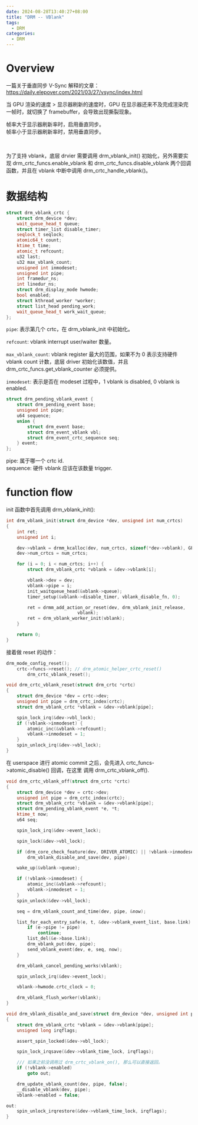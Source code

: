 ```yaml
---
date: 2024-08-28T13:40:27+08:00
title: "DRM -- VBlank"
tags:
  - DRM
categories:
  - DRM
---
```


# Overview

一篇关于垂直同步 V-Sync 解释的文章：https://daily.elepover.com/2021/03/27/vsync/index.html

当 GPU 渲染的速度 > 显示器刷新的速度时，GPU 在显示器还来不及完成渲染完一帧时，就切换了 framebuffer，会导致出现撕裂现象。

帧率大于显示器刷新率时，启用垂直同步。  
帧率小于显示器刷新率时，禁用垂直同步。

</br>

为了支持 vblank，底层 drvier 需要调用 drm_vblank_init() 初始化，另外需要实现 drm_crtc_funcs.enable_vblank 和 drm_crtc_funcs.disable_vblank 两个回调函数，并且在 vblank 中断中调用 drm_crtc_handle_vblank()。

# 数据结构

```c++
struct drm_vblank_crtc {
	struct drm_device *dev;
	wait_queue_head_t queue;
	struct timer_list disable_timer;
	seqlock_t seqlock;
	atomic64_t count;
	ktime_t time;
	atomic_t refcount;
	u32 last;
	u32 max_vblank_count;
	unsigned int inmodeset;
	unsigned int pipe;
	int framedur_ns;
	int linedur_ns;
	struct drm_display_mode hwmode;
	bool enabled;
	struct kthread_worker *worker;
	struct list_head pending_work;
	wait_queue_head_t work_wait_queue;
};
```

`pipe`: 表示第几个 crtc，在 drm_vblank_init 中初始化。

`refcount`: vblank interrupt user/waiter 数量。

`max_vblank_count`: vblank register 最大的范围，如果不为 0 表示支持硬件 vblank count 计数，底层 driver 初始化该数值，并且 drm_crtc_funcs.get_vblank_counter 必须提供。

`inmodeset`: 表示是否在 modeset 过程中，1 vblank is disabled, 0 vblank is enabled.

```c++
struct drm_pending_vblank_event {
	struct drm_pending_event base;
	unsigned int pipe;
	u64 sequence;
	union {
		struct drm_event base;
		struct drm_event_vblank vbl;
		struct drm_event_crtc_sequence seq;
	} event;
};
```

pipe: 属于哪一个 crtc id.  
sequence: 硬件 vblank 应该在该数量 trigger.  

# function flow

init 函数中首先调用 drm_vblank_init():

```c++
int drm_vblank_init(struct drm_device *dev, unsigned int num_crtcs)
{
	int ret;
	unsigned int i;

	dev->vblank = drmm_kcalloc(dev, num_crtcs, sizeof(*dev->vblank), GFP_KERNEL);
	dev->num_crtcs = num_crtcs;

	for (i = 0; i < num_crtcs; i++) {
		struct drm_vblank_crtc *vblank = &dev->vblank[i];

		vblank->dev = dev;
		vblank->pipe = i;
		init_waitqueue_head(&vblank->queue);
		timer_setup(&vblank->disable_timer, vblank_disable_fn, 0);

		ret = drmm_add_action_or_reset(dev, drm_vblank_init_release,
					       vblank);
		ret = drm_vblank_worker_init(vblank);
	}

	return 0;
}
```

接着做 reset 的动作：

```c++
drm_mode_config_reset();
	crtc->funcs->reset(); // drm_atomic_helper_crtc_reset()
		drm_crtc_vblank_reset();

void drm_crtc_vblank_reset(struct drm_crtc *crtc)
{
	struct drm_device *dev = crtc->dev;
	unsigned int pipe = drm_crtc_index(crtc);
	struct drm_vblank_crtc *vblank = &dev->vblank[pipe];

	spin_lock_irq(&dev->vbl_lock);
	if (!vblank->inmodeset) {
		atomic_inc(&vblank->refcount);
		vblank->inmodeset = 1;
	}
	spin_unlock_irq(&dev->vbl_lock);
}
```

在 userspace 进行 atomic commit 之后，会先进入 crtc_funcs->atomic_disable() 回调，在这里
调用 drm_crtc_vblank_off().

```c++
void drm_crtc_vblank_off(struct drm_crtc *crtc)
{
	struct drm_device *dev = crtc->dev;
	unsigned int pipe = drm_crtc_index(crtc);
	struct drm_vblank_crtc *vblank = &dev->vblank[pipe];
	struct drm_pending_vblank_event *e, *t;
	ktime_t now;
	u64 seq;

	spin_lock_irq(&dev->event_lock);

	spin_lock(&dev->vbl_lock);

	if (drm_core_check_feature(dev, DRIVER_ATOMIC) || !vblank->inmodeset)
		drm_vblank_disable_and_save(dev, pipe);

	wake_up(&vblank->queue);

	if (!vblank->inmodeset) {
		atomic_inc(&vblank->refcount);
		vblank->inmodeset = 1;
	}
	spin_unlock(&dev->vbl_lock);

	seq = drm_vblank_count_and_time(dev, pipe, &now);

	list_for_each_entry_safe(e, t, &dev->vblank_event_list, base.link) {
		if (e->pipe != pipe)
			continue;
		list_del(&e->base.link);
		drm_vblank_put(dev, pipe);
		send_vblank_event(dev, e, seq, now);
	}

	drm_vblank_cancel_pending_works(vblank);

	spin_unlock_irq(&dev->event_lock);

	vblank->hwmode.crtc_clock = 0;

	drm_vblank_flush_worker(vblank);
}

void drm_vblank_disable_and_save(struct drm_device *dev, unsigned int pipe)
{
	struct drm_vblank_crtc *vblank = &dev->vblank[pipe];
	unsigned long irqflags;

	assert_spin_locked(&dev->vbl_lock);

	spin_lock_irqsave(&dev->vblank_time_lock, irqflags);

	/// 如果之前没调用过 drm_crtc_vblank_on(), 那么可以直接返回。
	if (!vblank->enabled)
		goto out;

	drm_update_vblank_count(dev, pipe, false);
	__disable_vblank(dev, pipe);
	vblank->enabled = false;

out:
	spin_unlock_irqrestore(&dev->vblank_time_lock, irqflags);
}
```
